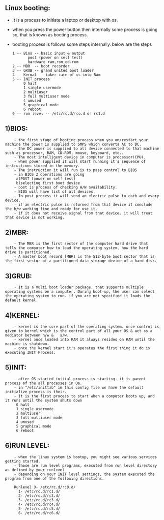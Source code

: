 Linux booting:
-------

- It is a process to initiate a laptop or desktop with os.
- when you press the power button then internally some process is going so, that is known as booting process.
- booting process is follows some steps internally. below are the steps

      1 -- Bios -- basic input & output 
             post (power on self test)
             hardware ram,rom,cd-rom
      2 -- MBR  -- boot recorder
      3 -- GRUB -- grand united boot loader
      4 -- Kernal -- taker care of os into Ram
      5 -- INIT process
           0 halt
           1 single usermode
           2 multiuser
           3 full multiuser mode
           4 unused
           5 graphical mode
           6 reboot
      6 -- run level -- /etc/rc.d/rco.d or rc1.d
 
1)BIOS:
------
        - the first stage of booting process when you on/restart your machine the power is supplied to SMPS which converts AC to DC.
        - the DC power is supplied to all device connected to that machine such as processor, RAM, CD-ROM, mouse, keyboard, etc..
        - The most intelligent device in computer is processor(CPU).
        - when power supplied it will start running it's sequence of instructions stored in the memory.
        - The instruction it will run is to pass control to BIOS
        - in BIOS 2 operations are going
         a)POST (power on self test)
         b)selecting first boot device
        - post is process of checking H/W availability.
        - BIOS will have list of all devices.
        - In post process it will send an electric pulse to each and every device.
        - if an electric pulse is returned from that device it conclude the h/w working fine and ready for use it.
        - if it does not receive signal from that device. it will treat that device is not working.

2)MBR:
-----
        - The MBR is the first sector of the computer hard drive that tells the computer how to load the operating system, how the hard drive is partitioned.
        - A master boot record (MBR) is the 512-byte boot sector that is the first sector of a partitioned data storage device of a hard disk.

3)GRUB:
------
        - It is a multi boot loader package. that supports multiple operating systems on a computer. During boot-up, the user can select the operating system to run. if you are not specified it loads the default kernel.
 
4)KERNEL:
--------
        - kernel is the core part of the operating system. once control is given to kernel which is the control part of all your OS & act as a mediator between h/w &   s/w. 
        - kernel once loaded into RAM it always resides on RAM until the machine is shutdown.
        - once the kernel start it's operates the first thing it do is executing INIT Process. 

5)INIT:
------
        - after OS started initial process is starting. it is parent process of the all processes in Os.
        - in "/etc/inittab" in this config file we have the default initialize process is their.
        - It is the first process to start when a computer boots up, and it runs until the system shuts down
         0 halt
         1 single usermode
         2 multiuser
         3 full multiuser mode
         4 unused
         5 graphical mode
         6 reboot
 

6)RUN LEVEL:
------------
        - when the linux system is bootup, you might see various services getting started.
        - those are run level programs, executed from run level directory as defined by your runlevel
        - depending on your INIT level settings, the system executed the program from one of the following directions.

        Runlevel 0- /etc/rc.d/rc0.d/ 
          1- /etc/rc.d/rc1.d/ 
          2- /etc/rc.d/rc3.d/ 
          3- /etc/rc.d/rc3.d/ 
          4- /etc/rc.d/rc4.d/ 
          5- /etc/rc.d/rc5.d/
          6- /etc/rc.d/rc6.d/
